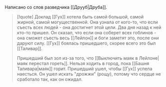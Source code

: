 Написано со слов разведчика [[Друуб|Друба]].

> [!quote] Доклад
> [[Гух]] хотела быть самой большой, самой жирной, самой могущественной. Она узнала от кого-то, что если съесть всех людей - она достигнет этой цели. Два дня назад к ней кто-то пришел. Он сказал, что если она соберет всех гоблинов - она сможет съесть весь [[Лейлон]] и боги заметят это, после они даруют силу. [[Гух]] боялась пришедшего, скорее всего это был [[Таливар]].
>
> Пришедший был зол из-за того, что [[Выключить маяк в Лейлоне|маяк перестал гореть]]. Нельзя ходить в город, пока [[Башня Таливара|маяк]] горит. Пришедший ушел, чтобы [[Гух]] успела наесться. Он ушел искать "дрожжи" (рощу), потому что сердце не сработало так, как он ожидал.
